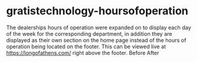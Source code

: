 # gratistechnology-hoursofoperation
The dealerships hours of operation were expanded on to display each day of the week for
the corresponding department, in addition they are displayed as their own section on the
home page instead of the hours of operation being located on the footer. This can be
viewed live at https://longofathens.com/ right above the footer.
Before
After
